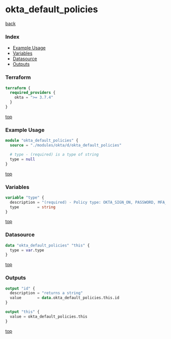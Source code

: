 # okta_default_policies

[back](../okta.md)

### Index

- [Example Usage](#example-usage)
- [Variables](#variables)
- [Datasource](#datasource)
- [Outputs](#outputs)

### Terraform

```terraform
terraform {
  required_providers {
    okta = ">= 3.7.4"
  }
}
```

[top](#index)

### Example Usage

```terraform
module "okta_default_policies" {
  source = "./modules/okta/d/okta_default_policies"

  # type - (required) is a type of string
  type = null
}
```

[top](#index)

### Variables

```terraform
variable "type" {
  description = "(required) - Policy type: OKTA_SIGN_ON, PASSWORD, MFA_ENROLL, OAUTH_AUTHORIZATION_POLICY, or IDP_DISCOVERY"
  type        = string
}
```

[top](#index)

### Datasource

```terraform
data "okta_default_policies" "this" {
  type = var.type
}
```

[top](#index)

### Outputs

```terraform
output "id" {
  description = "returns a string"
  value       = data.okta_default_policies.this.id
}

output "this" {
  value = okta_default_policies.this
}
```

[top](#index)